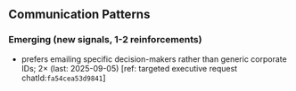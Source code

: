 ## Communication Patterns
### Emerging (new signals, 1-2 reinforcements)
- prefers emailing specific decision-makers rather than generic corporate IDs; 2× (last: 2025-09-05) [ref: targeted executive request chatId:`fa54cea53d9841`]